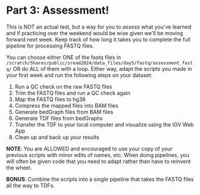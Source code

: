 # Part 3: Assessment!
This is NOT an actual test, but a way for you to *assess* what you've learned and if practicing over the weekend would be wise given we'll be moving forward next week. Keep track of how long it takes you to complete the full pipeline for processing FASTQ files. 

You can choose either ONE of the fastq files in `/scratch/Shares/public/sread2024/data_files/day5/fastq/assessment_fastq/` OR do ALL of them with a loop. Either way, adapt the scripts you made in your first week and run the following steps on your dataset:
1.	Run a QC check on the raw FASTQ files
2.	Trim the FASTQ files and run a QC check again
3.	Map the FASTQ files to hg38
4.	Compress the mapped files into BAM files
5.	Generate bedGraph files from BAM files
6.	Generate TDF files from bedGraphs 
7.	Transfer the TDF to your local computer and visualize using the IGV Web App
8.  Clean up and back up your results

**NOTE**: You are ALLOWED and encouraged to use your copy of your previous scripts with minor edits of names, etc. When doing pipelines, you will often be given code that you need to adapt rather than have to reinvent the wheel.

**BONUS**: Combine the scripts into a single pipeline that takes the FASTQ files all the way to TDFs. 
